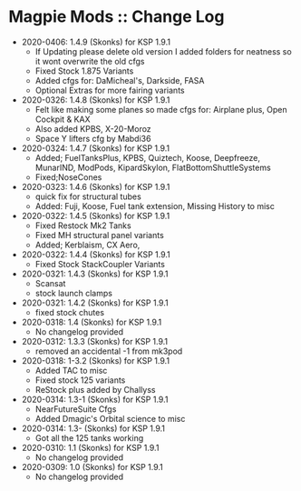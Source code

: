 # Magpie Mods :: Change Log

* 2020-0406: 1.4.9 (Skonks) for KSP 1.9.1
	+ If Updating please delete old version I added folders for neatness so it wont overwrite the old cfgs
	+ Fixed Stock 1.875 Variants
	+ Added cfgs for: DaMicheal's, Darkside, FASA
	+ Optional Extras for more fairing variants
* 2020-0326: 1.4.8 (Skonks) for KSP 1.9.1
	+ Felt like making some planes so made cfgs for: Airplane plus, Open Cockpit & KAX
	+ Also added KPBS, X-20-Moroz
	+ Space Y lifters cfg by Mabdi36
* 2020-0324: 1.4.7 (Skonks) for KSP 1.9.1
	+ Added; FuelTanksPlus,  KPBS,  Quiztech, Koose,  Deepfreeze,  MunarIND,  ModPods, KipardSkylon, FlatBottomShuttleSystems
	+ Fixed;NoseCones
* 2020-0323: 1.4.6 (Skonks) for KSP 1.9.1
	+ quick fix for structural tubes
	+ Added: Fuji, Koose, Fuel tank extension, Missing History to misc
* 2020-0322: 1.4.5 (Skonks) for KSP 1.9.1
	+ Fixed Restock Mk2 Tanks
	+ Fixed MH structural panel variants
	+ Added; Kerblaism, CX Aero,
* 2020-0322: 1.4.4 (Skonks) for KSP 1.9.1
	+ Fixed Stock StackCoupler Variants
* 2020-0321: 1.4.3 (Skonks) for KSP 1.9.1
	+ Scansat
	+ stock launch clamps
* 2020-0321: 1.4.2 (Skonks) for KSP 1.9.1
	+ fixed stock chutes
* 2020-0318: 1.4 (Skonks) for KSP 1.9.1
	+ No changelog provided
* 2020-0312: 1.3.3 (Skonks) for KSP 1.9.1
	+ removed an accidental -1 from mk3pod
* 2020-0318: 1-3.2 (Skonks) for KSP 1.9.1
	+ Added TAC to misc
	+ Fixed stock 125 variants
	+ ReStock plus added by Challyss
* 2020-0314: 1.3-1 (Skonks) for KSP 1.9.1
	+ NearFutureSuite Cfgs
	+ Added Dmagic's Orbital science to misc
* 2020-0314: 1.3- (Skonks) for KSP 1.9.1
	+ Got all the 125 tanks working
* 2020-0310: 1.1 (Skonks) for KSP 1.9.1
	+ No changelog provided
* 2020-0309: 1.0 (Skonks) for KSP 1.9.1
	+ No changelog provided
